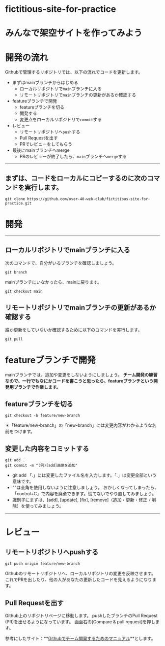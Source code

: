 # fictitious-site-for-practice
# みんなで架空サイトを作ってみよう

# 開発の流れ

Githubで管理するリポジトリでは、以下の流れでコードを更新します。

* まずはmainブランチからはじめる
    * ローカルリポジトリで`main`ブランチに入る
    * リモートリポジトリで`main`ブランチの更新があるか確認する
* featureブランチで開発
    * featureブランチを切る
    * 開発する
    * 変更点をローカルリポジトリで`commit`する
* レビュー
    * リモートリポジトリへ`push`する
    * Pull Requestを出す
    * PRでレビューをしてもらう
* 最後にmainブランチへmerge
    * PRのレビューが終了したら、`main`ブランチへ`merge`する

---------
## まずは、コードをローカルにコピーするのに次のコマンドを実行します。

```
git clone https://github.com/over-40-web-club/fictitious-site-for-practice.git
```

# 開発
---------
## ローカルリポジトリでmainブランチに入る
次のコマンドで、自分がいるブランチを確認しましょう。
```
git branch
```

mainブランチにいなかったら、mainに戻ります。
```
git checkout main
```

## リモートリポジトリでmainブランチの更新があるか確認する
誰か更新をしていないか確認するために以下のコマンドを実行します。
```
git pull
```

# featureブランチで開発

mainブランチでは、追加や変更をしないようにしましょう。
**チーム開発の練習なので、一行でもなにかコードを書こうと思ったら、featureブランチという開発用ブランチで作業します。**

## featureブランチを切る

```
git checkout -b feature/new-branch
```
＊「feature/new-branch」の「new-branch」には変更内容がわかるような名前をつけます。

## 変更した内容をコミットする

```
git add .
git commit -m "(例)[add]画像を追加"
```
- git add 「.」には変更したファイル名を入力します。「.」は変更全部という意味です。
- ""は全角を使用しないように注意しましょう。
おかしくなってしまったら、「control+C」で内容を廃棄できます。慌てないでやり直してみましょう。
- 識別子にまずは、[add], [update], [fix], [remove]（追加・更新・修正・削除）を使ってみましょう。


----
# レビュー

## リモートリポジトリへpushする

```
git push origin feature/new-branch
```

Githubのリモートリポジトリへ、ローカルリポジトリの変更を反映させます。
これでPRを出したり、他の人があなたの更新したコードを見えるようになります。

## Pull Requestを出す
Github上のリポジトリページに移動します。
pushしたブランチのPull Request (PR)を出せるようになっています。
画面右の[Compare & pull request]を押します。



参考にしたサイト：**[Githubでチーム開発するためのマニュアル](https://qiita.com/siida36/items/880d92559af9bd245c34)**とします。
